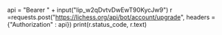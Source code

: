 api = "Bearer " + input("lip_w2qDvtvDwEwT90KycJw9")
r =requests.post("https://lichess.org/api/bot/account/upgrade", headers = {"Authorization" : api})
print(r.status_code, r.text) 

